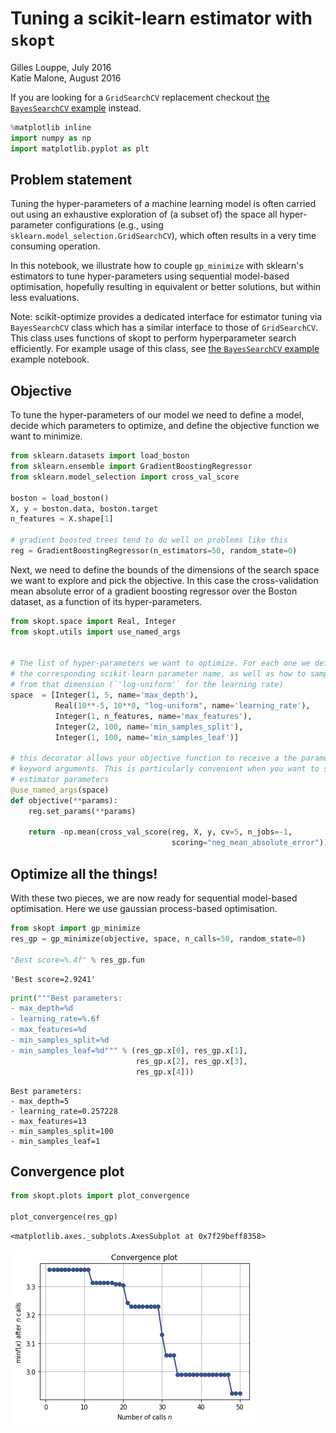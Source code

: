 
# Tuning a scikit-learn estimator with `skopt`

Gilles Louppe, July 2016 <br />
Katie Malone, August 2016

If you are looking for a `GridSearchCV` replacement checkout [the `BayesSearchCV` example](sklearn-gridsearchcv-replacement.ipynb) instead.


```python
%matplotlib inline
import numpy as np
import matplotlib.pyplot as plt
```

## Problem statement

Tuning the hyper-parameters of a machine learning model is often carried out using an exhaustive exploration of (a subset of) the space all hyper-parameter configurations (e.g., using `sklearn.model_selection.GridSearchCV`), which often results in a very time consuming operation. 

In this notebook, we illustrate how to couple `gp_minimize` with sklearn's estimators to tune hyper-parameters using sequential model-based optimisation, hopefully resulting in equivalent or better solutions, but within less evaluations. 

Note: scikit-optimize provides a dedicated interface for estimator tuning via `BayesSearchCV` class which has a similar interface to those of `GridSearchCV`. This class uses functions of skopt to perform hyperparameter search efficiently. For example usage of this class, see [the `BayesSearchCV` example](sklearn-gridsearchcv-replacement.ipynb) example notebook.

## Objective 

To tune the hyper-parameters of our model we need to define a model, decide which parameters to optimize, and define the objective function we want to minimize.


```python
from sklearn.datasets import load_boston
from sklearn.ensemble import GradientBoostingRegressor
from sklearn.model_selection import cross_val_score

boston = load_boston()
X, y = boston.data, boston.target
n_features = X.shape[1]

# gradient boosted trees tend to do well on problems like this
reg = GradientBoostingRegressor(n_estimators=50, random_state=0)
```

Next, we need to define the bounds of the dimensions of the search space we want to explore and pick the objective. In this case the cross-validation mean absolute error of a gradient boosting regressor over the Boston dataset, as a function of its hyper-parameters.


```python
from skopt.space import Real, Integer
from skopt.utils import use_named_args


# The list of hyper-parameters we want to optimize. For each one we define the bounds,
# the corresponding scikit-learn parameter name, as well as how to sample values
# from that dimension (`'log-uniform'` for the learning rate)
space  = [Integer(1, 5, name='max_depth'),
          Real(10**-5, 10**0, "log-uniform", name='learning_rate'),
          Integer(1, n_features, name='max_features'),
          Integer(2, 100, name='min_samples_split'),
          Integer(1, 100, name='min_samples_leaf')]

# this decorator allows your objective function to receive a the parameters as
# keyword arguments. This is particularly convenient when you want to set scikit-learn
# estimator parameters
@use_named_args(space)
def objective(**params):
    reg.set_params(**params)

    return -np.mean(cross_val_score(reg, X, y, cv=5, n_jobs=-1,
                                    scoring="neg_mean_absolute_error"))
```

## Optimize all the things!

With these two pieces, we are now ready for sequential model-based optimisation. Here we use gaussian process-based optimisation.


```python
from skopt import gp_minimize
res_gp = gp_minimize(objective, space, n_calls=50, random_state=0)

"Best score=%.4f" % res_gp.fun
```




    'Best score=2.9241'




```python
print("""Best parameters:
- max_depth=%d
- learning_rate=%.6f
- max_features=%d
- min_samples_split=%d
- min_samples_leaf=%d""" % (res_gp.x[0], res_gp.x[1], 
                            res_gp.x[2], res_gp.x[3], 
                            res_gp.x[4]))
```

    Best parameters:
    - max_depth=5
    - learning_rate=0.257228
    - max_features=13
    - min_samples_split=100
    - min_samples_leaf=1


## Convergence plot


```python
from skopt.plots import plot_convergence

plot_convergence(res_gp)
```




    <matplotlib.axes._subplots.AxesSubplot at 0x7f29beff8358>




![png](hyperparameter-optimization_files/hyperparameter-optimization_13_1.png)

